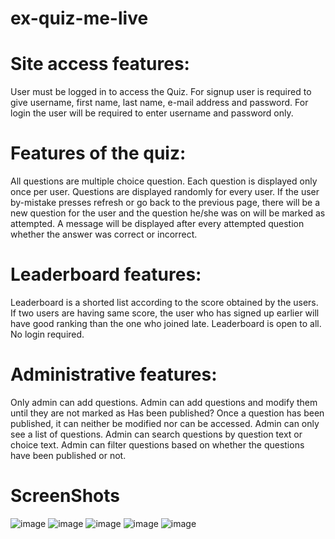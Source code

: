 # ex-quiz-me-live

# Site access features:
User must be logged in to access the Quiz.
For signup user is required to give username, first name, last name, e-mail address and password.
For login the user will be required to enter username and password only.
# Features of the quiz:
All questions are multiple choice question.
Each question is displayed only once per user.
Questions are displayed randomly for every user.
If the user by-mistake presses refresh or go back to the previous page, there will be a new question for the user and the question he/she was on will be marked as attempted.
A message will be displayed after every attempted question whether the answer was correct or incorrect.
# Leaderboard features:
Leaderboard is a shorted list according to the score obtained by the users.
If two users are having same score, the user who has signed up earlier will have good ranking than the one who joined late.
Leaderboard is open to all. No login required.
# Administrative features:
Only admin can add questions.
Admin can add questions and modify them until they are not marked as Has been published?
Once a question has been published, it can neither be modified nor can be accessed. Admin can only see a list of questions.
Admin can search questions by question text or choice text.
Admin can filter questions based on whether the questions have been published or not.
# ScreenShots
![image](https://user-images.githubusercontent.com/52996114/127527073-555a9f95-79d1-4e7b-a310-d97891365a6d.png)
![image](https://user-images.githubusercontent.com/52996114/127527176-8d935f3a-6926-44ef-8de9-2266757eb535.png)
![image](https://user-images.githubusercontent.com/52996114/127527286-a5f25e68-e87e-433e-879e-c8e537144a63.png)
![image](https://user-images.githubusercontent.com/52996114/133981434-a21262a5-a70a-4c0e-9e56-88133ffc9b02.png)
![image](https://user-images.githubusercontent.com/52996114/127527350-3f44bc82-1a8f-4c88-951e-34103ba40caf.png)
